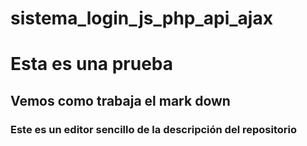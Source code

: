 ﻿# sistema_login_js_php_api_ajax

# Esta es una prueba
## Vemos como trabaja el mark down
### Este es un editor sencillo de la descripción del repositorio

